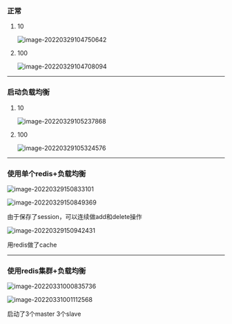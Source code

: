 ### 正常

1. 10

   ![image-20220329104750642](https://gitee.com/cosie/markdown-pic/raw/master/img/202203291047709.png)

2. 100

   ![image-20220329104708094](https://gitee.com/cosie/markdown-pic/raw/master/img/202203291047135.png)

---

### 启动负载均衡

1. 10

   ![image-20220329105237868](https://gitee.com/cosie/markdown-pic/raw/master/img/202203291052905.png)

2. 100

   ![image-20220329105324576](https://gitee.com/cosie/markdown-pic/raw/master/img/202203291053754.png)

---

### 使用单个redis+负载均衡

![image-20220329150833101](https://gitee.com/cosie/markdown-pic/raw/master/img/202203291508163.png)

![image-20220329150849369](https://gitee.com/cosie/markdown-pic/raw/master/img/202203291508412.png)

由于保存了session，可以连续做add和delete操作

![image-20220329150942431](https://gitee.com/cosie/markdown-pic/raw/master/img/202203291509482.png)

用redis做了cache

---

### 使用redis集群+负载均衡

![image-20220331000835736](https://gitee.com/cosie/markdown-pic/raw/master/img/202203310008835.png)

![image-20220331001112568](https://gitee.com/cosie/markdown-pic/raw/master/img/202203310011612.png)

启动了3个master 3个slave

